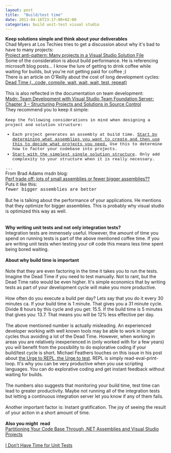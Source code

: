 ```yaml
---
layout: post
title:  "Build/test time"
date: 2011-04-16T23:17:00+02:00
categories: build unit-test visual studio
---
```


<div dir="ltr" style="text-align: left;" trbidi="on">
<b>Keep solutions simple and think about your deliverables</b><br>
Chad Myers at Los Techies tries to get a discussion about why it's bad to have to many projects:<br><a href="http://lostechies.com/chadmyers/2008/07/16/project-anti-pattern-many-projects-in-a-visual-studio-solution-file/">Project anti-pattern: Many projects in a Visual Studio Solution File</a><br>
Some of the consideration is about build performance. He is referencing microsoft blog posts... I know the lure of getting to drink coffee while waiting for builds, but you're not getting paid for coffee ;)<br>
There is an article on O'Reilly about the cost of long development cycles:<br><a href="http://www.oreillynet.com/onjava/blog/2006/03/dead_time_code_compile_wait_wa.html">Dead Time (...code, compile, wait, wait, wait, test, repeat)</a><br><br>
This is also reflected in the documentation on team development:<br><a href="http://msdn.microsoft.com/en-us/library/bb668953.aspx">Msdn: Team Development with Visual Studio Team Foundation Server: Chapter 3 – Structuring Projects and Solutions in Source Control</a><br>
They recommend you to keep it simple:<br><br><div style="font-size: 13px;">
<span class="Apple-style-span" style="font-family: 'Courier New', Courier, monospace;">Keep the following considerations in mind when designing a project and solution structure:</span>
</div>
<ul style="font-size: 13px;">
<li><span class="Apple-style-span" style="font-family: 'Courier New', Courier, monospace;">Each project generates an assembly at build time. <u>Start by determining what assemblies you want to create and then use this to decide what projects you need.</u> Use this to determine how to factor your codebase into projects.</span></li>
<li><span class="Apple-style-span" style="font-family: 'Courier New', Courier, monospace;"><u>Start with the simplest single solution structure</u>. Only add complexity to your structure when it is really necessary.</span></li>
</ul>
<div style="font-size: 13px;">
<span class="Apple-style-span" style="font-family: 'Courier New', Courier, monospace;">...</span>
</div>
From Brad Adams msdn blog:<br><a href="http://blogs.msdn.com/b/brada/archive/2004/05/05/126934.aspx">Perf trade off: lots of small assemblies or fewer bigger assemblies??</a><br>
Puts it like this:<br><span class="Apple-style-span" style="font-family: 'Courier New', Courier, monospace;">fewer bigger assemblies are better</span><br><br>
But he is talking about the performance of your applications. He mentions that they optimize for bigger assemblies. This is probably why visual studio is optimized this way as well.<br><b><br></b><br><b>Why writing unit tests and not only integration tests?</b><br>
Integration tests are immensely useful. However, the amount of time you spend on running tests is part of the above mentioned coffee time. If you are writing unit tests when testing your c# code this means less time spent being bored waiting.<br><br><b>About why build time is important</b><br><br><div style="margin-bottom: 0px; margin-left: 0px; margin-right: 0px; margin-top: 0px;">
Note that they are even factoring in the time it takes you to run the tests. Imagine the Dead Time if you need to test manually. Not to rant, but the Dead Time ratio would be even higher. It's simple economics that by writing tests as part of your development cycle will make you more productive. </div>
<div style="margin-bottom: 0px; margin-left: 0px; margin-right: 0px; margin-top: 0px;">
<br>
</div>
<div style="margin-bottom: 0px; margin-left: 0px; margin-right: 0px; margin-top: 0px;">
How often do you execute a build per day? Lets say that you do it every 30 minutes ca. If your build time is 1 minute. That gives you a 31 minute cycle. Divide 8 hours by this cycle and you get: 15.5. If the build time is 5 minutes that gives you: 13.7. That means you will be 12% less effective per day.</div>
<div style="margin-bottom: 0px; margin-left: 0px; margin-right: 0px; margin-top: 0px;">
<br>
</div>
<div style="margin-bottom: 0px; margin-left: 0px; margin-right: 0px; margin-top: 0px;">
The above mentioned number is actually misleading. An experienced developer working with well known tools may be able to work in longer cycles thus avoiding a lot of the Dead Time. However, when working in areas you are relatively inexperienced in (only worked with for a few years) you will benefit from the possibility to do explorative coding if your build/test cycle is short. Michael Feathers touches on this issue in his post about <a href="http://michaelfeathers.typepad.com/michael_feathers_blog/2011/04/the-urge-to-repl-the-urge-to-test.html">the Urge to REPL, the Urge to test</a>. REPL is simply read-eval-print-loop. It's why you can be very productive when you use scripting languages. You can do explorative coding and get instant feedback without waiting for builds.</div>
<div style="margin-bottom: 0px; margin-left: 0px; margin-right: 0px; margin-top: 0px;">
<br>
</div>
<div style="margin-bottom: 0px; margin-left: 0px; margin-right: 0px; margin-top: 0px;">
The numbers also suggests that monitoring your build time, test time can lead to greater productivity. Maybe not running all of the integration tests but letting a continuous integration server let you know if any of them fails.<br><br>
Another important factor is: Instant gratification. The joy of seeing the result of your action in a short amount of time.<br><br><b>Also you might  read</b><br><a href="http://www.simple-talk.com/dotnet/.net-framework/partitioning-your-code-base-through-.net-assemblies-and-visual-studio-projects/">Partitioning Your Code Base Through .NET Assemblies and Visual Studio Projects</a><br><br><a href="http://mikehadlow.blogspot.com/2011/06/i-dont-have-time-for-unit-tests.html">I Don’t Have Time for Unit Tests</a>
</div>
</div>
<div style="clear: both;"></div>